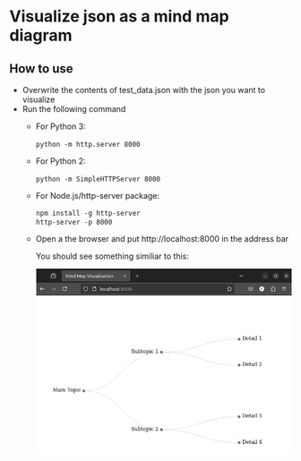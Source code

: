 # Visualize json as a mind map diagram
## How to use

- Overwrite the contents of test_data.json with the json you want to visualize
- Run the following command 
  - For Python 3:

    `python -m http.server 8000`
  - For Python 2:
   
    `python -m SimpleHTTPServer 8000`
  - For Node.js/http-server package:

    ```shell 
    npm install -g http-server
    http-server -p 8000
  - Open a the browser and put http://localhost:8000 in the address bar

    You should see something similiar to this:

    ![JSON as Mind Map](./images/json-as-mind-map.png)